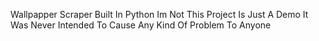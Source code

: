 Wallpapper Scraper Built In Python Im Not This Project Is Just A Demo It Was Never Intended To Cause Any Kind Of Problem To Anyone

